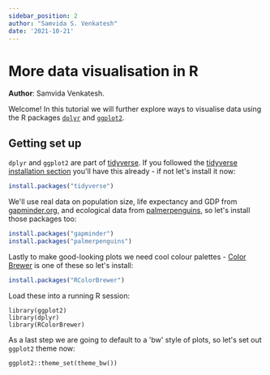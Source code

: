 ```yaml
---
sidebar_position: 2
author: "Samvida S. Venkatesh"
date: '2021-10-21'
---
```


# More data visualisation in R

**Author**: Samvida Venkatesh.

Welcome!  In this tutorial we will further explore ways to visualise data using the R packages
[`dplyr`](https://dplyr.tidyverse.org) and [`ggplot2`](https://ggplot2.tidyverse.org). 

## Getting set up

`dplyr` and `ggplot2` are part of [tidyverse](https://www.tidyverse.org). If you followed the
[tidyverse installation section](/prerequisites/tidyverse.md) you'll have this already - if not let's install
it now:

```R
install.packages("tidyverse") 
```

We'll use real data on population size, life expectancy and GDP from
[gapminder.org](https://www.gapminder.org), and ecological data from
[palmerpenguins](https://allisonhorst.github.io/palmerpenguins/), so let's install those packages
too:

```R
install.packages("gapminder")
install.packages("palmerpenguins")
```

Lastly to make good-looking plots we need cool colour palettes - [Color
Brewer](https://colorbrewer2.org) is one of these so let's install:

```R
install.packages("RColorBrewer")
```

Load these into a running R session:

```
library(ggplot2)
library(dplyr)
library(RColorBrewer)
```

As a last step we are going to default to a 'bw' style of plots, so let's set out `ggplot2` theme now:

```
ggplot2::theme_set(theme_bw())
```

